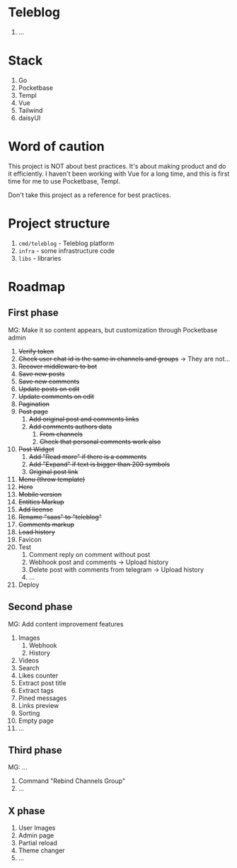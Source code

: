 # Teleblog

1. ...

# Stack

1. Go
1. Pocketbase
1. Templ
1. Vue
1. Tailwind
1. daisyUI

# Word of caution

This project is NOT about best practices. It's about making product
and do it efficiently. I haven't been working with Vue for a long time,
and this is first time for me to use Pocketbase, Templ.

Don't take this project as a reference for best practices.

# Project structure

1. `cmd/teleblog` - Teleblog platform
1. `infra` - some infrastructure code
1. `libs` - libraries

# Roadmap

## First phase

MG: Make it so content appears, but customization through Pocketbase admin

1. ~~Verify token~~
1. ~~Check user chat id is the same in channels and groups~~ -> They are not...
1. ~~Recover middleware to bot~~
1. ~~Save new posts~~
1. ~~Save new comments~~
1. ~~Update posts on edit~~
1. ~~Update comments on edit~~
1. ~~Pagination~~
1. ~~Post page~~
    1. ~~Add original post and comments links~~
    1. ~~Add comments authors data~~
        1. ~~From channels~~
        1. ~~Check that personal comments work also~~
1. ~~Post Widget~~
    1. ~~Add "Read more" if there is a comments~~
    1. ~~Add "Expand" if text is bigger than 200 symbols~~
    1. ~~Original post link~~
1. ~~Menu (throw template)~~
1. ~~Hero~~
1. ~~Mobile version~~
1. ~~Entities Markup~~
1. ~~Add license~~
1. ~~Rename "saas" to "teleblog"~~
1. ~~Comments markup~~
1. ~~Load history~~
1. Favicon
1. Test
    1. Comment reply on comment without post
    1. Webhook post and comments -> Upload history
    1. Delete post with comments from telegram -> Upload history
    1. ...
1. Deploy

## Second phase

MG: Add content improvement features

1. Images
    1. Webhook
    1. History
1. Videos
1. Search
1. Likes counter
1. Extract post title
1. Extract tags
1. Pined messages
1. Links preview
1. Sorting
1. Empty page
1. ...

## Third phase

MG: ...

1. Command "Rebind Channels Group"
1. ...

## X phase

1. User Images
1. Admin page
1. Partial reload
1. Theme changer
1. ...